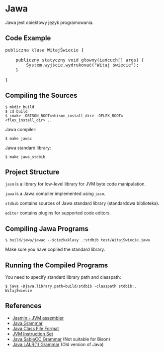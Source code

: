 # Jawa

Jawa jest obiektowy język programowania.

## Code Example

<pre lang="jawa">
<span class="pl-k">publiczna klasa</span> <span class="pl-v">WitajŚwiecie</span> {
    
    <span class="pl-k">publiczny statyczny void</span> <span class="pl-v">głowny</span>(<span class="pl-v">Łańcuch</span>[] <span class="pl-v">args</span>) {
        <span class="pl-v">System</span>.<span class="pl-v">wyjście</span>.<span class="pl-v">wydrukovać</span>(<span class="pl-c1">"Witaj świecie"</span>);
    }
    
}
</pre>

## Compiling the Sources

```
$ mkdir build
$ cd build
$ cmake -DBISON_ROOT=<bison_install_dir> -DFLEX_ROOT=<flex_install_dir> ..
```

Jawa compiler:

```
$ make jawac
```

Jawa standard library:

```
$ make jawa_stdbib
```

## Project Structure

`jasm` is a library for low-level library for JVM byte code manipulation.

`jawa` is a Jawa compiler implemented using `jasm`.

`stdbib` contains sources of Jawa standard library (standardowa biblioteka).

`editor` contains plugins for supported code editors.

## Compiling Jawa Programs

```
$ build/jawa/jawac --ścieżkaklasy .:stdbib test/WitajŚwiecie.jawa
```

Make sure you have copiled the standard library.

## Running the Compiled Programs

You need to specify standard library path and classpath:

```
$ java -Djava.library.path=build/stdbib -classpath stdbib:. WitajŚwiecie
```

## References

- [Jasmin - JVM assembler](http://jasmin.sourceforge.net/)
- [Java Grammar](https://docs.oracle.com/javase/specs/jls/se7/html/jls-2.html)
- [Java Class File Format](https://docs.oracle.com/javase/specs/jvms/se7/html/jvms-4.html#jvms-4.1)
- [JVM Instruction Set](https://docs.oracle.com/javase/specs/jvms/se7/html/jvms-6.html)
- [Java SableCC Grammar](https://sablecc.org/java1.7/) (Not suitable for Bison)
- [Java LALR(1) Grammar](https://www.cs.cornell.edu/andru/javaspec/19.doc.html) (Old version of Java)
